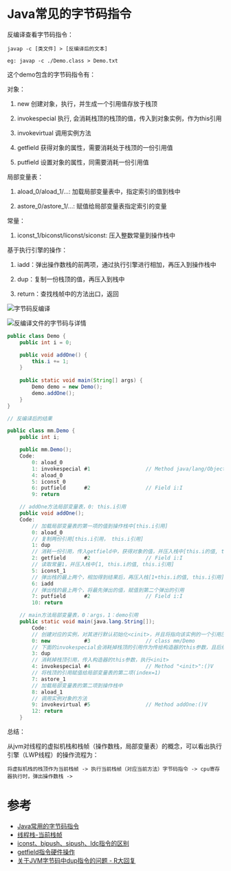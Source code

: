# Java常见的字节码指令

反编译查看字节码指令：

    javap -c [类文件] > [反编译后的文本]

    eg: javap -c ./Demo.class > Demo.txt

这个demo包含的字节码指令有：

对象：

1. new 创建对象，执行<cinit>，并生成一个引用值存放于栈顶

2. invokespecial 执行<init>, 会消耗栈顶的栈顶的值，传入到对象实例，作为this引用

3. invokevirtual 调用实例方法

4. getfield 获得对象的属性，需要消耗处于栈顶的一份引用值

5. putfield 设置对象的属性，同需要消耗一份引用值

局部变量表：

1. aload_0/aload_1/...: 加载局部变量表中，指定索引的值到栈中

2. astore_0/astore_1/...: 赋值给局部变量表指定索引的变量

常量：

1. iconst_1/biconst/liconst/siconst: 压入整数常量到操作栈中

基于执行引擎的操作：

1. iadd：弹出操作数栈的前两项，通过执行引擎进行相加，再压入到操作栈中

2. dup：复制一份栈顶的值，再压入到栈中

3. return：查找栈帧中的方法出口，返回

![字节码反编译](https://imgconvert.csdnimg.cn/aHR0cHM6Ly9tbWJpei5xcGljLmNuL3N6X21tYml6X3BuZy9rcmpsNlFiaWE2V2tldld1dlFpYmxYaWJyZm5aWmRPWWxBQ2NYOTQ3RmhXdEFaMjBtMFZReXV1bWRlY05ISXk3Sk5hNlk3VjdIUE90UWZpY0dDRWo2dTlyM1EvNjQw?x-oss-process=image/format,png)

![反编译文件的字节码与详情](https://imgconvert.csdnimg.cn/aHR0cHM6Ly9tbWJpei5xcGljLmNuL3N6X21tYml6X3BuZy9rcmpsNlFiaWE2V2tldld1dlFpYmxYaWJyZm5aWmRPWWxBQ1pFcEY2U2tJSEx5MkR6Rkx1UTVvWVhjamRHZDhNS2JjeHZRaWFhYVJpYnhaU29VSnRDaDBJeWtRLzY0MA?x-oss-process=image/format,png)

```java
public class Demo {
    public int i = 0;

    public void addOne() {
        this.i += 1;
    }
    
    public static void main(String[] args) {
        Demo demo = new Demo();
        demo.addOne();
    }
}

// 反编译后的结果

public class mm.Demo {
    public int i;

    public mm.Demo();
    Code:
        0: aload_0
        1: invokespecial #1                  // Method java/lang/Object."<init>":()V
        4: aload_0
        5: iconst_0
        6: putfield      #2                  // Field i:I
        9: return

    // addOne方法局部变量表，0: this.i引用
    public void addOne();
    Code:
        // 加载局部变量表的第一项的值到操作栈中[this.i引用]
        0: aload_0
        // 复制两份引用[this.i引用， this.i引用]
        1: dup
        // 消耗一份引用，传入getfield中，获得对象的值，并压入栈中[this.i的值, this.i引用]
        2: getfield      #2                  // Field i:I
        // 读取常量1，并压入栈中[1, this.i的值, this.i引用]
        5: iconst_1
        // 弹出栈的最上两个，相加得到结果后，再压入栈[1+this.i的值, this.i引用]
        6: iadd
        // 弹出栈的最上两个，将最先弹出的值，赋值到第二个弹出的引用
        7: putfield      #2                  // Field i:I
        10: return

    // main方法局部变量表，0：args，1：demo引用     
    public static void main(java.lang.String[]);
        Code:
        // 创建对应的实例，对其进行默认初始化<cinit>，并且将指向该实例的一个引用压入操作数栈中
        0: new           #3                  // class mm/Demo
        // 下面的invokespecial会消耗掉栈顶的引用作为传给构造器的this参数，且后续还有demo引用赋值操作，此处就进行一个引用的复制
        3: dup
        // 消耗掉栈顶引用，传入构造器的this参数，执行<init>
        4: invokespecial #4                  // Method "<init>":()V
        // 将栈顶的引用赋值给局部变量表的第二项(index=1)
        7: astore_1
        // 加载局部变量表的第二项到操作栈中
        8: aload_1
        // 调用实例对象的方法
        9: invokevirtual #5                  // Method addOne:()V
        12: return
    }
```

总结：

从jvm对线程的虚拟机栈和栈帧（操作数栈，局部变量表）的概念，可以看出执行引擎（LWP线程）的操作流程为：

    将虚拟机栈的栈顶作为当前栈帧 -> 执行当前栈帧（对应当前方法）字节码指令 -> cpu寄存器执行时，弹出操作数栈 -> 

# 参考
- [Java常用的字节码指令](https://blog.csdn.net/itcats_cn/article/details/81113647)
- [线程栈-当前栈帧](https://www.cnblogs.com/jpxjx/p/12539919.html)
- [iconst、bipush、sipush、ldc指令的区别](https://blog.csdn.net/xiaojin21cen/article/details/106403053)
- [getfield指令硬件操作](https://www.sohu.com/a/169345173_283613)
- [关于JVM字节码中dup指令的问题 - R大回复](https://www.zhihu.com/question/52749416)